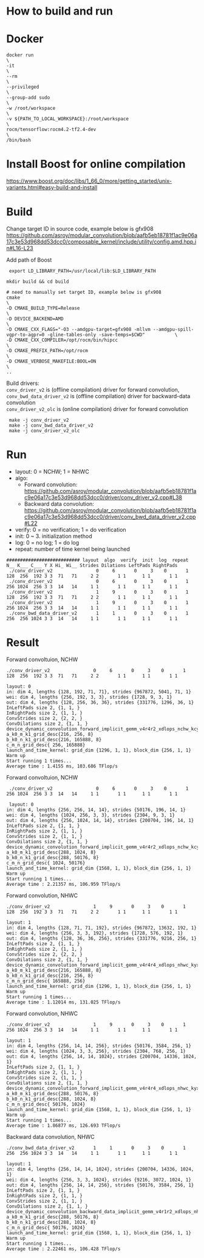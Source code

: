 # How to build and run

# Docker
```
docker run                                                                   \
-it                                                                          \
--rm                                                                         \
--privileged                                                                 \
--group-add sudo                                                             \
-w /root/workspace                                                           \
-v ${PATH_TO_LOCAL_WORKSPACE}:/root/workspace                                \
rocm/tensorflow:rocm4.2-tf2.4-dev                                            \
/bin/bash
```

# Install Boost for online compilation
https://www.boost.org/doc/libs/1_66_0/more/getting_started/unix-variants.html#easy-build-and-install


# Build
Change target ID in source code, example below is gfx908
https://github.com/asroy/modular_convolution/blob/aafb5eb18781f1ac9e06a17c3e53d968dd53dcc0/composable_kernel/include/utility/config.amd.hpp.in#L16-L23

Add path of Boost
```
 export LD_LIBRARY_PATH=/usr/local/lib:$LD_LIBRARY_PATH
```

```
mkdir build && cd build

# need to manually set target ID, example below is gfx908
cmake                                                                                                                              \
-D CMAKE_BUILD_TYPE=Release                                                                                                        \
-D DEVICE_BACKEND=AMD                                                                                                              \
-D CMAKE_CXX_FLAGS="-O3 --amdgpu-target=gfx908 -mllvm --amdgpu-spill-vgpr-to-agpr=0 -gline-tables-only -save-temps=$CWD"           \
-D CMAKE_CXX_COMPILER=/opt/rocm/bin/hipcc                                                                                          \
-D CMAKE_PREFIX_PATH=/opt/rocm                                                                                                     \
-D CMAKE_VERBOSE_MAKEFILE:BOOL=ON                                                                                                  \
..
```

Build drivers:   \
``conv_driver_v2`` is (offline compilation) driver for forward convolution,  \
``conv_bwd_data_driver_v2`` is (offline compilation) driver for backward-data convolution  \
``conv_driver_v2_olc`` is (online compilation) driver for forward convolution
```
 make -j conv_driver_v2
 make -j conv_bwd_data_driver_v2
 make -j conv_driver_v2_olc
```

# Run
* layout: 0 = NCHW; 1 = NHWC
* algo:
   * Forward convolution: https://github.com/asroy/modular_convolution/blob/aafb5eb18781f1ac9e06a17c3e53d968dd53dcc0/driver/conv_driver_v2.cpp#L38
   * Backward data convolution: https://github.com/asroy/modular_convolution/blob/aafb5eb18781f1ac9e06a17c3e53d968dd53dcc0/driver/conv_bwd_data_driver_v2.cpp#L22
* verify: 0 = no verification; 1 = do verification
* init: 0 ~ 3. initialization method
* log: 0 = no log; 1 = do log
* repeat: number of time kernel being launched
```
########################### layout  algo  verify  init  log  repeat  N__ K___ C___ Y X Hi_ Wi__ Strides Dilations LeftPads RightPads
 ./conv_driver_v2                0     6       0     3    0       1  128  256  192 3 3  71   71     2 2       1 1      1 1       1 1
 ./conv_driver_v2                0     6       0     3    0       1  256 1024  256 3 3  14   14     1 1       1 1      1 1       1 1
 ./conv_driver_v2                1     9       0     3    0       1  128  256  192 3 3  71   71     2 2       1 1      1 1       1 1
 ./conv_driver_v2                1     9       0     3    0       1  256 1024  256 3 3  14   14     1 1       1 1      1 1       1 1
 ./conv_bwd_data_driver_v2       1     1       0     3    0       1  256  256 1024 3 3  14   14     1 1       1 1      1 1       1 1
```

# Result
Forward convoltuion, NCHW
```
./conv_driver_v2                0     6       0     3    0       1  128  256  192 3 3  71   71     2 2       1 1      1 1       1 1

layout: 0
in: dim 4, lengths {128, 192, 71, 71}, strides {967872, 5041, 71, 1}
wei: dim 4, lengths {256, 192, 3, 3}, strides {1728, 9, 3, 1}
out: dim 4, lengths {128, 256, 36, 36}, strides {331776, 1296, 36, 1}
InLeftPads size 2, {1, 1, }
InRightPads size 2, {1, 1, }
ConvStrides size 2, {2, 2, }
ConvDilations size 2, {1, 1, }
device_dynamic_convolution_forward_implicit_gemm_v4r4r2_xdlops_nchw_kcyx_nkhw
a_k0_m_k1_grid_desc{216, 256, 8}
b_k0_n_k1_grid_desc{216, 165888, 8}
c_m_n_grid_desc{ 256, 165888}
launch_and_time_kernel: grid_dim {1296, 1, 1}, block_dim {256, 1, 1}
Warm up
Start running 1 times...
Average time : 1.4155 ms, 103.686 TFlop/s
```

Forward convoltuion, NCHW
```
 ./conv_driver_v2                0     6       0     3    0       1  256 1024  256 3 3  14   14     1 1       1 1      1 1       1 1
 
 layout: 0
in: dim 4, lengths {256, 256, 14, 14}, strides {50176, 196, 14, 1}
wei: dim 4, lengths {1024, 256, 3, 3}, strides {2304, 9, 3, 1}
out: dim 4, lengths {256, 1024, 14, 14}, strides {200704, 196, 14, 1}
InLeftPads size 2, {1, 1, }
InRightPads size 2, {1, 1, }
ConvStrides size 2, {1, 1, }
ConvDilations size 2, {1, 1, }
device_dynamic_convolution_forward_implicit_gemm_v4r4r2_xdlops_nchw_kcyx_nkhw
a_k0_m_k1_grid_desc{288, 1024, 8}
b_k0_n_k1_grid_desc{288, 50176, 8}
c_m_n_grid_desc{ 1024, 50176}
launch_and_time_kernel: grid_dim {1568, 1, 1}, block_dim {256, 1, 1}
Warm up
Start running 1 times...
Average time : 2.21357 ms, 106.959 TFlop/s
 ```
 
 Forward convolution, NHWC
 ```
 ./conv_driver_v2                1     9       0     3    0       1  128  256  192 3 3  71   71     2 2       1 1      1 1       1 1
 
 layout: 1
in: dim 4, lengths {128, 71, 71, 192}, strides {967872, 13632, 192, 1}
wei: dim 4, lengths {256, 3, 3, 192}, strides {1728, 576, 192, 1}
out: dim 4, lengths {128, 36, 36, 256}, strides {331776, 9216, 256, 1}
InLeftPads size 2, {1, 1, }
InRightPads size 2, {1, 1, }
ConvStrides size 2, {2, 2, }
ConvDilations size 2, {1, 1, }
device_dynamic_convolution_forward_implicit_gemm_v4r4r4_xdlops_nhwc_kyxc_nhwk
a_k0_m_k1_grid_desc{216, 165888, 8}
b_k0_n_k1_grid_desc{216, 256, 8}
c_m_n_grid_desc{ 165888, 256}
launch_and_time_kernel: grid_dim {1296, 1, 1}, block_dim {256, 1, 1}
Warm up
Start running 1 times...
Average time : 1.12014 ms, 131.025 TFlop/s
 ```
 
 Forward convolution, NHWC
 ```
 ./conv_driver_v2                1     9       0     3    0       1  256 1024  256 3 3  14   14     1 1       1 1      1 1       1 1
 
 layout: 1
in: dim 4, lengths {256, 14, 14, 256}, strides {50176, 3584, 256, 1}
wei: dim 4, lengths {1024, 3, 3, 256}, strides {2304, 768, 256, 1}
out: dim 4, lengths {256, 14, 14, 1024}, strides {200704, 14336, 1024, 1}
InLeftPads size 2, {1, 1, }
InRightPads size 2, {1, 1, }
ConvStrides size 2, {1, 1, }
ConvDilations size 2, {1, 1, }
device_dynamic_convolution_forward_implicit_gemm_v4r4r4_xdlops_nhwc_kyxc_nhwk
a_k0_m_k1_grid_desc{288, 50176, 8}
b_k0_n_k1_grid_desc{288, 1024, 8}
c_m_n_grid_desc{ 50176, 1024}
launch_and_time_kernel: grid_dim {1568, 1, 1}, block_dim {256, 1, 1}
Warm up
Start running 1 times...
Average time : 1.86877 ms, 126.693 TFlop/s
 ```
 
 Backward data convolution, NHWC
 ```
 ./conv_bwd_data_driver_v2       1     1       0     3    0       1  256  256 1024 3 3  14   14     1 1       1 1      1 1       1 1
 
 layout: 1
in: dim 4, lengths {256, 14, 14, 1024}, strides {200704, 14336, 1024, 1}
wei: dim 4, lengths {256, 3, 3, 1024}, strides {9216, 3072, 1024, 1}
out: dim 4, lengths {256, 14, 14, 256}, strides {50176, 3584, 256, 1}
InLeftPads size 2, {1, 1, }
InRightPads size 2, {1, 1, }
ConvStrides size 2, {1, 1, }
ConvDilations size 2, {1, 1, }
device_dynamic_convolution_backward_data_implicit_gemm_v4r1r2_xdlops_nhwc_kyxc_nhwk
a_k0_m_k1_grid_desc{288, 50176, 8}
b_k0_n_k1_grid_desc{288, 1024, 8}
c_m_n_grid_desc{ 50176, 1024}
launch_and_time_kernel: grid_dim {1568, 1, 1}, block_dim {256, 1, 1}
Warm up
Start running 1 times...
Average time : 2.22461 ms, 106.428 TFlop/s
```
